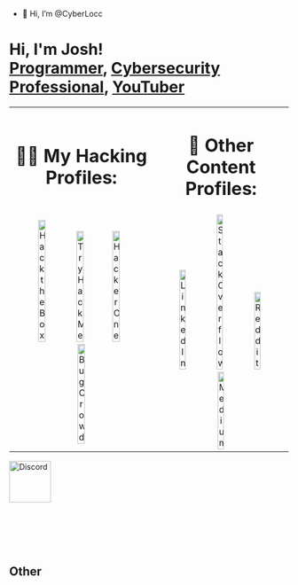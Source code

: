 - 👋 Hi, I’m @CyberLocc
<h1>Hi, I'm Josh! <br/><a href="https://github.com/joshmadakor1">Programmer</a>, <a href="https://www.linkedin.com/in/joshmadakor/">Cybersecurity Professional</a>, <a href="https://www.youtube.com/c/joshmadakor">YouTuber</a></h1>



<table>
<tr>
<th align="center">
<h1> 
👨‍💻 My Hacking Profiles:
</h1>
</th>
<th align="center">
<h1> 
📖 Other Content Profiles:
</h1>
</th>
</tr>
<tr>
<td align="center">
<!-- Column 1 -->
<a href="https://app.hackthebox.com/profile/1577673"><img alt="Hack the Box" width="23%" src="https://cdn.simpleicons.org/hackthebox" /></a>
&nbsp;&nbsp;<a href="https://tryhackme.com/p/CyberLocc"><img alt="Try Hack Me" width="23%" src="https://cdn.simpleicons.org/tryhackme" /></a>
&nbsp;<a href="https://hackerone.com/cyberlocc?type=user"><img alt="HackerOne" width="23%" src="https://cdn.simpleicons.org/hackerone" /></a>
&nbsp;<a href="https://bugcrowd.com/CyberLocc"><img alt="BugCrowd" width="23%" src="https://cdn.simpleicons.org/bugcrowd" /></a>
</td>
<td align="center">
&nbsp;&nbsp;<a href="https://www.linkedin.com/in/francisskibicki/"><img alt="LinkedIn" width="22%" src="https://cdn.simpleicons.org/linkedin" /></a>
&nbsp;&nbsp;&nbsp;<a href="https://stackoverflow.com/users/12873617/cyber-locc?tab=summary"><img alt="Stack Overflow" width="22%" src="https://cdn.simpleicons.org/stackoverflow" /></a>
&nbsp;&nbsp;&nbsp;<a href="https://www.reddit.com/user/Cyberlocc/"><img alt="Reddit" width="22%" src="https://cdn.simpleicons.org/reddit" /></a>
&nbsp;&nbsp;<a href="https://medium.com/@cyberlocc"><img alt="Medium" width="22%" src="https://cdn.simpleicons.org/medium" /></a>
</td>
</tr>
</table>


<a href="discordapp.com/users/310633454712782848"><img alt="Discord" width="75px" src="https://cdn.simpleicons.org/discord" /></a>
<br><br>


<br><br><br>

<h2>Other</h2>



[hackthebox]: https://app.hackthebox.com/profile/1577673
[tryhackme]: https://tryhackme.com/p/CyberLocc
[hackerone]: https://hackerone.com/cyberlocc?type=user
[bugcrowd]: https://bugcrowd.com/CyberLocc
[linkedin]: [https://linkedin.com/in/joshmadakor](https://www.linkedin.com/in/francisskibicki/)
[discord]: discordapp.com/users/310633454712782848
[reddit]: https://www.reddit.com/user/Cyberlocc/
[Medium]: https://medium.com/@cyberlocc
<!--
**CyberLocc/CyberLocc** is a ✨ _special_ ✨ repository because its `README.md` (this file) appears on your GitHub profile.
- 🔭 I’m currently working on ...
- 🌱 I’m currently learning ...
- 👯 I’m looking to collaborate on ...
- 🤔 I’m looking for help with ...
- 💬 Ask me about ...
- 📫 How to reach me: ...
- 😄 Pronouns: ...
- ⚡ Fun fact: ...
[twitter]: https://twitter.com/joshmadakor
[youtube]: https://www.youtube.com/c/joshmadakor
[instagram]: https://www.instagram.com/joshmadakor/
-->

